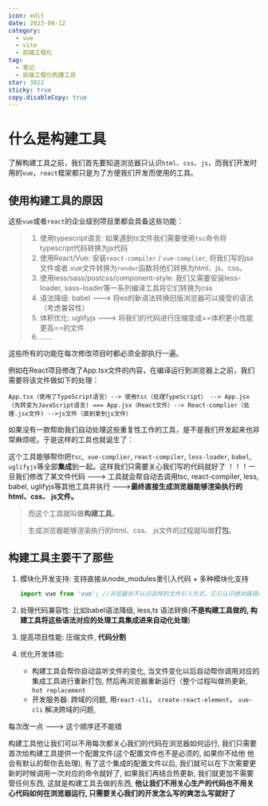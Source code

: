```yaml
---
icon: edit
date: 2023-08-12
category:
  - vue
  - vite
  - 前端工程化
tag:
  - 笔记
  - 前端工程化构建工具
star: 3812
sticky: true
copy.disableCopy: true
---
```


# 什么是构建工具

了解构建工具之前，我们首先要知道浏览器只认识`html`、`css`、`js`，而我们开发时用的`vue`，`react`框架都只是为了方便我们开发而使用的工具。

## 使用构建工具的原因

这些`vue`或者`react`的企业级别项目里都会具备这些功能：

> 1. 使用typescript语言: 如果遇到ts文件我们需要使用`tsc`命令将typescript代码转换为js代码
> 2. 使用React/Vue: 安装`react-compiler` / `vue-complier`, 将我们写的jsx文件或者.vue文件转换为`render`函数将他们转换为html、js、css。
> 3. 使用less/sass/postcss/component-style: 我们又需要安装less-loader, sass-loader等一系列编译工具将它们转换为css
> 4. 语法降级: babel ---> 将es的新语法转换旧版浏览器可以接受的语法（考虑兼容性）
> 5. 体积优化: uglifyjs ---> 将我们的代码进行压缩变成==体积更小性能更高==的文件
> 6. ......

这些所有的功能在每次修改项目时都必须全部执行一遍。

例如在React项目修改了App.tsx文件的内容，在编译运行到浏览器上之前，我们需要将该文件做如下的处理：
```
App.tsx（使用了TypeScript语言）--> 使用tsc（处理TypeScript） --> App.jsx（先转变为JavaScript语言) === App.jsx（React文件）--> React-complier（处理.jsx文件) -->js文件（直到拿到js文件）
```

如果没有一款帮助我们自动处理这些重复性工作的工具，是不是我们开发起来也非常麻烦呢，于是这样的工具也就诞生了：

这个工具能够帮你把`tsc`,` vue-complier`, `react-compiler`, `less-loader`, `babel`, `uglifyjs`等全部**集成**到一起。这样我们只需要关心我们写的代码就好了 ！！！一旦我们修改了某文件代码 ---> 工具就会帮自动去调用tsc, react-compiler, less, babel, uglifyjs等其他工具并执行 --->**最终直接生成浏览器能够渲染执行的html、css、 js文件。**

> 而这个工具就叫做**构建工具**。
>
> 生成浏览器能够渲染执行的html、css、 js文件的过程就叫做**打包**。

## 构建工具主要干了那些

1. 模块化开发支持: 支持直接从node_modules里引入代码 + 多种模块化支持

   ```javascript
   import vue from 'vue'; //浏览器并不认识这样的文件引入方式，它只认识绝对路径和相对路径的引入方式。所以这里构建工具就需要对他进行处理。将'vue'转变为'./vue'等等。
   ```

2. 处理代码兼容性: 比如babel语法降级, less,ts 语法转换(**不是构建工具做的, 构建工具将这些语法对应的处理工具集成进来自动化处理**)

3. 提高项目性能: 压缩文件, **代码分割**

4. 优化开发体验: 
   - 构建工具会帮你自动监听文件的变化, 当文件变化以后自动帮你调用对应的集成工具进行重新打包, 然后再浏览器重新运行（整个过程叫做热更新, `hot replacement`
   - 开发服务器: 跨域的问题, 用`react-cli`， `create-react-element`， `vue-cli`  解决跨域的问题, 

每次改一点 ---> 这个顺序还不能错 

构建工具他让我们可以不用每次都关心我们的代码在浏览器如何运行, 我们只需要首次给构建工具提供一个配置文件(这个配置文件也不是必须的, 如果你不给他 他会有默认的帮你去处理), 有了这个集成的配置文件以后, 我们就可以在下次需要更新的时候调用一次对应的命令就好了, 如果我们再结合热更新, 我们就更加不需要管任何东西, 这就是构建工具去做的东西, **他让我们不用关心生产的代码也不用关心代码如何在浏览器运行, 只需要关心我们的开发怎么写的爽怎么写就好了**
